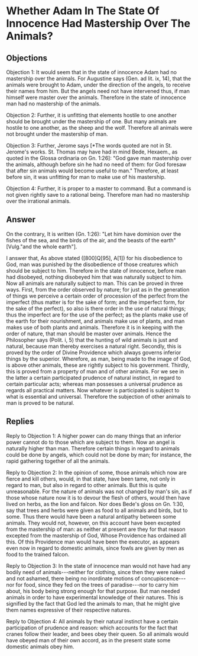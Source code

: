 # Whether Adam In The State Of Innocence Had Mastership Over The Animals?

## Objections

Objection 1: It would seem that in the state of innocence Adam had no mastership over the animals. For Augustine says (Gen. ad lit. ix, 14), that the animals were brought to Adam, under the direction of the angels, to receive their names from him. But the angels need not have intervened thus, if man himself were master over the animals. Therefore in the state of innocence man had no mastership of the animals.

Objection 2: Further, it is unfitting that elements hostile to one another should be brought under the mastership of one. But many animals are hostile to one another, as the sheep and the wolf. Therefore all animals were not brought under the mastership of man.

Objection 3: Further, Jerome says [*The words quoted are not in St. Jerome's works. St. Thomas may have had in mind Bede, Hexaem., as quoted in the Glossa ordinaria on Gn. 1:26]: "God gave man mastership over the animals, although before sin he had no need of them: for God foresaw that after sin animals would become useful to man." Therefore, at least before sin, it was unfitting for man to make use of his mastership.

Objection 4: Further, it is proper to a master to command. But a command is not given rightly save to a rational being. Therefore man had no mastership over the irrational animals.

## Answer

On the contrary, It is written (Gn. 1:26): "Let him have dominion over the fishes of the sea, and the birds of the air, and the beasts of the earth" [Vulg."and the whole earth"].

I answer that, As above stated ([800]Q[95], A[1]) for his disobedience to God, man was punished by the disobedience of those creatures which should be subject to him. Therefore in the state of innocence, before man had disobeyed, nothing disobeyed him that was naturally subject to him. Now all animals are naturally subject to man. This can be proved in three ways. First, from the order observed by nature; for just as in the generation of things we perceive a certain order of procession of the perfect from the imperfect (thus matter is for the sake of form; and the imperfect form, for the sake of the perfect), so also is there order in the use of natural things; thus the imperfect are for the use of the perfect; as the plants make use of the earth for their nourishment, and animals make use of plants, and man makes use of both plants and animals. Therefore it is in keeping with the order of nature, that man should be master over animals. Hence the Philosopher says (Polit. i, 5) that the hunting of wild animals is just and natural, because man thereby exercises a natural right. Secondly, this is proved by the order of Divine Providence which always governs inferior things by the superior. Wherefore, as man, being made to the image of God, is above other animals, these are rightly subject to his government. Thirdly, this is proved from a property of man and of other animals. For we see in the latter a certain participated prudence of natural instinct, in regard to certain particular acts; whereas man possesses a universal prudence as regards all practical matters. Now whatever is participated is subject to what is essential and universal. Therefore the subjection of other animals to man is proved to be natural.

## Replies

Reply to Objection 1: A higher power can do many things that an inferior power cannot do to those which are subject to them. Now an angel is naturally higher than man. Therefore certain things in regard to animals could be done by angels, which could not be done by man; for instance, the rapid gathering together of all the animals.

Reply to Objection 2: In the opinion of some, those animals which now are fierce and kill others, would, in that state, have been tame, not only in regard to man, but also in regard to other animals. But this is quite unreasonable. For the nature of animals was not changed by man's sin, as if those whose nature now it is to devour the flesh of others, would then have lived on herbs, as the lion and falcon. Nor does Bede's gloss on Gn. 1:30, say that trees and herbs were given as food to all animals and birds, but to some. Thus there would have been a natural antipathy between some animals. They would not, however, on this account have been excepted from the mastership of man: as neither at present are they for that reason excepted from the mastership of God, Whose Providence has ordained all this. Of this Providence man would have been the executor, as appears even now in regard to domestic animals, since fowls are given by men as food to the trained falcon.

Reply to Objection 3: In the state of innocence man would not have had any bodily need of animals---neither for clothing, since then they were naked and not ashamed, there being no inordinate motions of concupiscence---nor for food, since they fed on the trees of paradise---nor to carry him about, his body being strong enough for that purpose. But man needed animals in order to have experimental knowledge of their natures. This is signified by the fact that God led the animals to man, that he might give them names expressive of their respective natures.

Reply to Objection 4: All animals by their natural instinct have a certain participation of prudence and reason: which accounts for the fact that cranes follow their leader, and bees obey their queen. So all animals would have obeyed man of their own accord, as in the present state some domestic animals obey him.